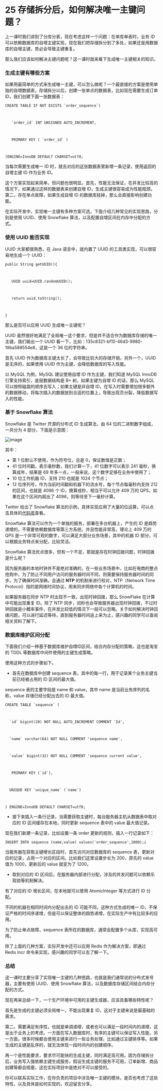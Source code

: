 # 25 存储拆分后，如何解决唯一主键问题？

上一课时我们讲到了分库分表，现在考虑这样一个问题：在单库单表时，业务 ID 可以依赖数据库的自增主键实现，现在我们把存储拆分到了多处，如果还是用数据库的自增主键，势必会导致主键重复。

那么我们应该如何解决主键问题呢？这一课时就来看下生成唯一主键相关的知识。

### 生成主键有哪些方案

如果用最简单的方式来生成唯一主键，可以怎么做呢？一个最直接的方案是使用单独的自增数据表，存储拆分以后，创建一张单点的数据表，比如现在需要生成订单 ID，我们创建下面一张数据表：

```
CREATE TABLE IF NOT EXISTS `order_sequence`(



   `order_id` INT UNSIGNED AUTO_INCREMENT,



   PRIMARY KEY ( `order_id` )



)ENGINE=InnoDB DEFAULT CHARSET=utf8;

```

当每次需要生成唯一 ID 时，就去对应的这张数据表里新增一条记录，使用返回的自增主键 ID 作为业务 ID。

这个方案实现起来简单，但问题也很明显。首先，性能无法保证，在并发比较高的情况下，如果通过这样的数据表来创建自增 ID，生成主键很容易成为性能瓶颈。第二，存在单点故障，如果生成自增 ID 的数据库挂掉，那么会直接影响创建功能。

在实际开发中，实现唯一主键有多种方案可选，下面介绍几种常见的实现思路，分别是使用 UUID、使用 Snowflake 算法，以及配置自增区间在内存中分配的方式。

### 使用 UUID 能否实现

UUID 大家都很熟悉，在 Java 语言中，就内置了 UUID 的工具类实现，可以很容易地生成一个 UUID：

```
public String getUUID(){



   UUID uuid=UUID.randomUUID();



   return uuid.toString();



}

```

那么是否可以应用 UUID 生成唯一主键呢？

UUID 虽然很好地满足了全局唯一这个要求，但是并不适合作为数据库存储的唯一主键。我们输出一个 UUID 看一下，比如：135c8321-bf10-46d3-9980-19ba588554e8，这是一个 36 位的字符串。

首先 UUID 作为数据库主键太长了，会导致比较大的存储开销，另外一个，UUID 是无序的，如果使用 UUID 作为主键，会降低数据库的写入性能。

以 MySQL 为例，MySQL 建议使用自增 ID 作为主键，我们知道 MySQL InnoDB 引擎支持索引，底层数据结构是 B+ 树，如果主键为自增 ID 的话，那么 MySQL 可以按照磁盘的顺序去写入；如果主键是非自增 ID，在写入时需要增加很多额外的数据移动，将每次插入的数据放到合适的位置上，导致出现页分裂，降低数据写入的性能。

### 基于 Snowflake 算法

Snowflake 是 Twitter 开源的分布式 ID 生成算法，由 64 位的二进制数字组成，一共分为 4 部分，下面是示意图：

![image](assets/Ciqc1F7rW7SAGVg-AACcCEZzof0687.png)

其中：

- 第 1 位默认不使用，作为符号位，总是 0，保证数值是正数；
- 41 位时间戳，表示毫秒数，我们计算一下，41 位数字可以表示 241 毫秒，换算成年，结果是 69 年多一点，一般来说，这个数字足够在业务中使用了；
- 10 位工作机器 ID，支持 210 也就是 1024 个节点；
- 12 位序列号，作为当前时间戳和机器下的流水号，每个节点每毫秒内支持 212 的区间，也就是 4096 个 ID，换算成秒，相当于可以允许 409 万的 QPS，如果在这个区间内超出了 4096，则等待至下一毫秒计算。

Twitter 给出了 Snowflake 算法的示例，具体实现应用了大量的位运算，可以点击具体的[代码库](https://github.com/twitter-archive/snowflake/blob/snowflake-2010/src/main/scala/com/twitter/service/snowflake/IdWorker.scala)查看。

Snowflake 算法可以作为一个单独的服务，部署在多台机器上，产生的 ID 是趋势递增的，不需要依赖数据库等第三方系统，并且性能非常高，理论上 409 万的 QPS 是一个非常可观的数字，可以满足大部分业务场景，其中的机器 ID 部分，可以根据业务特点来分配，比较灵活。

Snowflake 算法优点很多，但有一个不足，那就是存在时钟回拨问题，时钟回拨是什么呢？

因为服务器的本地时钟并不是绝对准确的，在一些业务场景中，比如在电商的整点抢购中，为了防止不同用户访问的服务器时间不同，则需要保持服务器时间的同步。为了确保时间准确，会通过 **NTP** 的机制来进行校对，NTP（Network Time Protocol）指的是网络时间协议，用来同步网络中各个计算机的时间。

如果服务器在同步 NTP 时出现不一致，出现时钟回拨，那么 SnowFlake 在计算中可能出现重复 ID。除了 NTP 同步，闰秒也会导致服务器出现时钟回拨，不过时钟回拨是小概率事件，在并发比较低的情况下一般可以忽略。关于如何解决时钟回拨问题，可以进行延迟等待，直到服务器时间追上来为止，感兴趣的同学可以查阅相关资料了解下。

### 数据库维护区间分配

下面我们介绍一种基于数据库维护自增ID区间，结合内存分配的策略，这也是淘宝的 TDDL 等数据库中间件使用的主键生成策略。

使用这种方式的步骤如下。

- 首先在数据库中创建 sequence 表，其中的每一行，用于记录某个业务主键当前已经被占用的 ID 区间的最大值。

sequence 表的主要字段是 name 和 value，其中 name 是当前业务序列的名称，value 存储已经分配出去的 ID 最大值。

```
CREATE TABLE `sequence` (



  `id` bigint(20) NOT NULL AUTO_INCREMENT COMMENT 'Id',



  `name` varchar(64) NOT NULL COMMENT 'sequence name',



  `value` bigint(32) NOT NULL COMMENT 'sequence current value',



   PRIMARY KEY (`id`),



  UNIQUE KEY `unique_name` (`name`)



) ENGINE=InnoDB DEFAULT CHARSET=utf8; 

```

- 接下来插入一条行记录，当需要获取主键时，每台服务器主机从数据表中取对应的 ID 区间缓存在本地，同时更新 sequence 表中的 value 最大值记录。

现在我们新建一条记录，比如设置一条 order 更新的规则，插入一行记录如下：

```
INSERT INTO sequence (name,value) values('order_sequence',1000);i

```

当服务器在获取主键增长区段时，首先访问对应数据库的 sequence 表，更新对应的记录，占用一个对应的区间。比如我们这里设置步长为 200，原先的 value 值为 1000，更新后的 value 就变为了 1200。

- 取到对应的 ID 区间后，在服务器内部进行分配，涉及的并发问题可以依赖乐观锁等机制解决。

有了对应的 ID 增长区间，在本地就可以使用 AtomicInteger 等方式进行 ID 分配。

不同的机器在相同时间内分配出去的 ID 可能不同，这种方式生成的唯一 ID，不保证严格的时间序递增，但是可以保证整体的趋势递增，在实际生产中有比较多的应用。

为了防止单点故障，sequence 表所在的数据库，通常会配置多个从库，实现高可用。

除了上面的几种方案，实际开发中还可以应用 Redis 作为解决方案，即通过 Redis Incr 命令来实现，感兴趣的同学可以去了解一下。

### 总结

这一课时主要分享了实现唯一主键的几种思路，也就是我们通常说的分布式发号器，主要有使用 UUID、使用 Snowflake 算法，以及数据库存储区间结合内存分配的方式。

现在再来总结一下，一个生产环境中可用的主键生成器，应该具备哪些特性呢？

首先是生成的主键必须全局唯一，不能出现重复 ID，这对于主键来说是最基础的需求。

第二，需要满足有序性，也就是单调递增，或者也可以满足一段时间内的递增，这是出于业务上的考虑。一方面在写入数据库时，有序的主键可以保证写入性能，另一方面，很多时候都会使用主键来进行一些业务处理，比如通过主键排序等。如果生成的主键是乱序的，就无法体现一段时间内的创建顺序。

再一个是性能要求，要求尽可能快的生成主键，同时满足高可用。因为存储拆分后，业务写入强依赖主键生成服务，假设生成主键的服务不可用，订单新增、商品创建等都会阻塞，这在实际项目中是绝对不可以接受的。

你可以联系实际工作，在你负责的项目中涉及唯一主键的模块，是否也考虑了这些特性，以及具体是如何实现的，欢迎留言分享。
